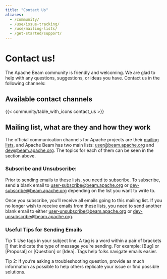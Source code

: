 ```yaml
---
title: "Contact Us"
aliases:
  - /community/
  - /use/issue-tracking/
  - /use/mailing-lists/
  - /get-started/support/
---
```


<!--
Licensed under the Apache License, Version 2.0 (the "License");
you may not use this file except in compliance with the License.
You may obtain a copy of the License at

http://www.apache.org/licenses/LICENSE-2.0

Unless required by applicable law or agreed to in writing, software
distributed under the License is distributed on an "AS IS" BASIS,
WITHOUT WARRANTIES OR CONDITIONS OF ANY KIND, either express or implied.
See the License for the specific language governing permissions and
limitations under the License.
-->

# Contact us!

The Apache Beam community is friendly and welcoming. We are glad to help with any 
questions, suggestions, or ideas you have. Contact us in the following channels:

## Available contact channels

{{< community/table_with_icons contact_us >}}

## Mailing list, what are they and how they work

The official communication channels for Apache projects are their [mailing lists](https://community.apache.org/lists.html), and Apache Beam has two main lists: [user@beam.apache.org](mailto:user@beam.apache.org) and [dev@beam.apache.org](mailto:dev@beam.apache.org). The topics for each of them can be seen in the section above.

### Subscribe and Unsubscribe:

Prior to sending emails to these lists, you need to subscribe. To subscribe, send a blank email to [user-subscribe@beam.apache.org](mailto:user-subscribe@beam.apache.org) or [dev-subscribe@beam.apache.org](mailto:dev-subscribe@beam.apache.org) depending on the list you want to write to.

Once you subscribe, you’ll receive all emails going to this mailing list. If you no longer wish to receive emails from these lists, you need to send another blank email to either  [user-unsubscribe@beam.apache.org](mailto:user-subscribe@beam.apache.org) or [dev-unsubscribe@beam.apache.org](mailto:dev-subscribe@beam.apache.org).

### Useful Tips for Sending Emails

Tip 1: Use tags in your subject line.
A tag is a word within a pair of brackets [] that indicate the type of message you’re sending. For example: [Bug] or [Proposal] or [Question] or [Idea]. Tags help folks navigate emails easier.

Tip 2: If you’re asking a troubleshooting question, provide as much information as possible to help others replicate your issue or find possible solutions.

